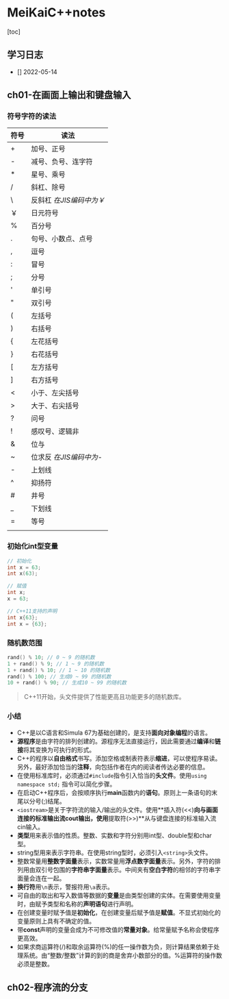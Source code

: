 # MeiKaiC++notes

[toc]

## 学习日志

- [] 2022-05-14

## ch01-在画面上输出和键盘输入

### 符号字符的读法

| 符号 | 读法 |
| - | - |
| + | 加号、正号|
| - | 减号、负号、连字符 |
| * | 星号、乘号 |
| / | 斜杠、除号 |
| \ |  反斜杠 *在JIS编码中为￥* |
| ￥ | 日元符号 |
| % |  百分号 |
| . | 句号、小数点、点号 |
| , | 逗号 |
| : | 冒号 |
| ; | 分号 |
| ' | 单引号 |
| " | 双引号 |
| ( | 左括号 |
| ) | 右括号 |
| { | 左花括号 |
| } | 右花括号 |
| [ | 左方括号 |
| ] | 右方括号 |
| < | 小于、左尖括号 |
| > |  大于、右尖括号 |
| ? | 问号 |
| ! | 感叹号、逻辑非 |
| & | 位与 |
| ~ | 位求反 *在JIS编码中为-* |
| - | 上划线 |
| ^ | 抑扬符 |
| # | 井号 |
| _ | 下划线 |
| = | 等号 |
| | | 竖线 |


### 初始化int型变量

```c++
// 初始化
int x = 63;
int x(63);

// 赋值
int x;
x = 63;

// C++11支持的声明
int x{63};
int x = {63};
```

### 随机数范围

```c++
rand() % 10; // 0 ~ 9 的随机数
1 + rand() % 9; // 1 ~ 9 的随机数
1 + rand() % 10; // 1 ~ 10 的随机数
rand() % 100; // 生成0 ~ 99 的随机数
10 + rand() % 90; // 生成10 ~ 99 的随机数
```

> C++11开始，<random>头文件提供了性能更高且功能更多的随机数库。

### 小结

- C++是以C语言和Simula 67为基础创建的，是支持**面向对象编程**的语言。
- **源程序**是由字符的排列创建的。源程序无法直接运行，因此需要通过**编译**和**链接**将其变换为可执行的形式。
- C++的程序以**自由格式**书写。添加空格或制表符表示**缩进**，可以使程序易读。另外，最好添加恰当的**注释**，向包括作者在内的阅读者传达必要的信息。
- 在使用标准库时，必须通过`#include`指令引入恰当的**头文件**。使用`using namespace std;` 指令可以简化步骤。
- 在启动C++程序后，会按顺序执行**main**函数内的**语句**。原则上一条语句的末尾以分号(;)结尾。
- `<iostream>`是关于字符流的输入/输出的头文件。使用**插入符(<<)**向与画面连接的标准输出流cout输出，使用**提取符(>>)**从与键盘连接的标准输入流cin输入。
- **类型**用来表示值的性质。整数、实数和字符分别用int型、double型和char型。
- string型用来表示字符串。在使用string型时，必须引入`<string>`头文件。
- 整数常量用**整数字面量**表示，实数常量用**浮点数字面量**表示。另外，字符的排列用由双引号包围的**字符串字面量**表示。中间夹有**空白字符**的相邻的字符串字面量会连在一起。
- **换行符**用`\n`表示，警报符用`\a`表示。
- 可自由的取出和写入数值等数据的**变量**是由类型创建的实体。在需要使用变量时，由赋予类型和名称的**声明语句**进行声明。
- 在创建变量时赋予值是**初始化**，在创建变量后赋予值是**赋值**。不显式初始化的变量原则上具有不确定的值。
- 带**const**声明的变量会成为不可修改值的**常量对象**。给常量赋予名称会使程序更高效。
- 如果求商运算符(/)和取余运算符(%)的任一操作数为负，则计算结果依赖于处理系统。由“整数/整数”计算的到的商是舍弃小数部分的值。%运算符的操作数必须是整数。

## ch02-程序流的分支

